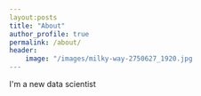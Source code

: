 ```yaml
---
layout:posts
title: "About" 
author_profile: true    
permalink: /about/
header:
    image: "/images/milky-way-2750627_1920.jpg
---
```


I'm a new data scientist
